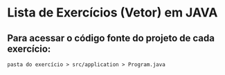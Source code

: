 # Lista de Exercícios (Vetor) em JAVA

## Para acessar o código fonte do projeto de cada exercício:

```
pasta do exercício > src/application > Program.java
```
